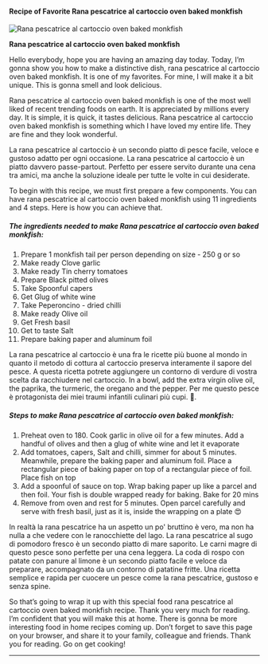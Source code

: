             

#### Recipe of Favorite Rana pescatrice al cartoccio oven baked monkfish

![Rana pescatrice al cartoccio oven baked monkfish](https://img-global.cpcdn.com/recipes/0e7034981e3d2e1a/751x532cq70/rana-pescatrice-al-cartoccio-oven-baked-monkfish-recipe-main-photo.jpg)

**Rana pescatrice al cartoccio oven baked monkfish**

Hello everybody, hope you are having an amazing day today. Today, I’m gonna show you how to make a distinctive dish, rana pescatrice al cartoccio oven baked monkfish. It is one of my favorites. For mine, I will make it a bit unique. This is gonna smell and look delicious.

Rana pescatrice al cartoccio oven baked monkfish is one of the most well liked of recent trending foods on earth. It is appreciated by millions every day. It is simple, it is quick, it tastes delicious. Rana pescatrice al cartoccio oven baked monkfish is something which I have loved my entire life. They are fine and they look wonderful.

La rana pescatrice al cartoccio è un secondo piatto di pesce facile, veloce e gustoso adatto per ogni occasione. La rana pescatrice al cartoccio è un piatto davvero passe-partout. Perfetto per essere servito durante una cena tra amici, ma anche la soluzione ideale per tutte le volte in cui desiderate.

To begin with this recipe, we must first prepare a few components. You can have rana pescatrice al cartoccio oven baked monkfish using 11 ingredients and 4 steps. Here is how you can achieve that.

##### The ingredients needed to make Rana pescatrice al cartoccio oven baked monkfish:

1.  Prepare 1 monkfish tail per person depending on size - 250 g or so
2.  Make ready Clove garlic
3.  Make ready Tin cherry tomatoes
4.  Prepare Black pitted olives
5.  Take Spoonful capers
6.  Get Glug of white wine
7.  Take Peperoncino - dried chilli
8.  Make ready Olive oil
9.  Get Fresh basil
10.  Get to taste Salt
11.  Prepare baking paper and aluminum foil

La rana pescatrice al cartoccio è una fra le ricette più buone al mondo in quanto il metodo di cottura al cartoccio preserva interamente il sapore del pesce. A questa ricetta potrete aggiungere un contorno di verdure di vostra scelta da racchiudere nel cartoccio. In a bowl, add the extra virgin olive oil, the paprika, the turmeric, the oregano and the pepper. Per me questo pesce è protagonista dei miei traumi infantili culinari più cupi. 🙂.

##### Steps to make Rana pescatrice al cartoccio oven baked monkfish:

1.  Preheat oven to 180. Cook garlic in olive oil for a few minutes. Add a handful of olives and then a glug of white wine and let it evaporate
2.  Add tomatoes, capers, Salt and chilli, simmer for about 5 minutes. Meanwhile, prepare the baking paper and aluminum foil. Place a rectangular piece of baking paper on top of a rectangular piece of foil. Place fish on top
3.  Add a spoonful of sauce on top. Wrap baking paper up like a parcel and then foil. Your fish is double wrapped ready for baking. Bake for 20 mins
4.  Remove from oven and rest for 5 minutes. Open parcel carefully and serve with fresh basil, just as it is, inside the wrapping on a plate 😍

In realtà la rana pescatrice ha un aspetto un po' bruttino è vero, ma non ha nulla a che vedere con le ranocchiette del lago. La rana pescatrice al sugo di pomodoro fresco è un secondo piatto di mare saporito. Le carni magre di questo pesce sono perfette per una cena leggera. La coda di rospo con patate con panure al limone è un secondo piatto facile e veloce da preparare, accompagnato da un contorno di patatine fritte. Una ricetta semplice e rapida per cuocere un pesce come la rana pescatrice, gustoso e senza spine.

So that’s going to wrap it up with this special food rana pescatrice al cartoccio oven baked monkfish recipe. Thank you very much for reading. I’m confident that you will make this at home. There is gonna be more interesting food in home recipes coming up. Don’t forget to save this page on your browser, and share it to your family, colleague and friends. Thank you for reading. Go on get cooking!

* * *
